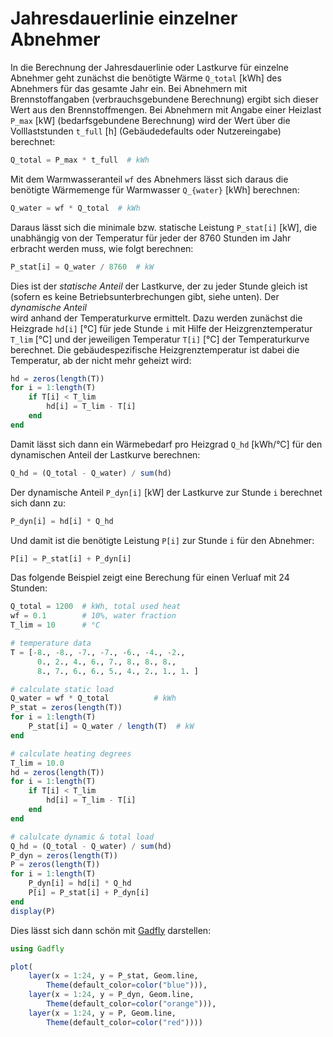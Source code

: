 # Jahresdauerlinie einzelner Abnehmer

In die Berechnung der Jahresdauerlinie oder Lastkurve für einzelne Abnehmer geht
zunächst die benötigte Wärme `Q_total` [kWh] des Abnehmers für das gesamte
Jahr ein. Bei Abnehmern mit Brennstoffangaben (verbrauchsgebundene Berechnung)
ergibt sich dieser Wert aus den Brennstoffmengen. Bei Abnehmern mit Angabe einer
Heizlast `P_max` [kW] (bedarfsgebundene Berechnung) wird der Wert über die
Volllaststunden `t_full` [h] (Gebäudedefaults oder Nutzereingabe) berechnet:

```julia
Q_total = P_max * t_full  # kWh
```

Mit dem Warmwasseranteil `wf` des Abnehmers lässt sich daraus die benötigte
Wärmemenge für Warmwasser `Q_{water}` [kWh] berechnen:

```julia
Q_water = wf * Q_total  # kWh
```

Daraus lässt sich die minimale bzw. statische Leistung `P_stat[i]` [kW], die
unabhängig von der Temperatur für jeder der 8760 Stunden im Jahr erbracht werden
muss, wie folgt berechnen:

```julia
P_stat[i] = Q_water / 8760  # kW
```

Dies ist der _statische Anteil_ der Lastkurve, der zu jeder Stunde gleich ist
(sofern es keine Betriebsunterbrechungen gibt, siehe unten). Der _dynamische Anteil_  
wird anhand der Temperaturkurve ermittelt. Dazu werden zunächst die Heizgrade
`hd[i]` [°C] für jede Stunde `i` mit Hilfe der Heizgrenztemperatur `T_lim` [°C]
und der jeweiligen Temperatur `T[i]` [°C] der Temperaturkurve berechnet. Die
gebäudespezifische Heizgrenztemperatur ist dabei die Temperatur, ab der nicht
mehr geheizt wird:

```julia
hd = zeros(length(T))
for i = 1:length(T)
    if T[i] < T_lim
        hd[i] = T_lim - T[i]
    end
end
```

Damit lässt sich dann ein Wärmebedarf pro Heizgrad `Q_hd` [kWh/°C] für den
dynamischen Anteil der Lastkurve berechnen:

```julia
Q_hd = (Q_total - Q_water) / sum(hd)
```

Der dynamische Anteil `P_dyn[i]` [kW] der Lastkurve zur Stunde `i` berechnet
sich dann zu:

```julia
P_dyn[i] = hd[i] * Q_hd
```

Und damit ist die benötigte Leistung `P[i]` zur Stunde `i` für den Abnehmer:

```julia
P[i] = P_stat[i] + P_dyn[i]
```

Das folgende Beispiel zeigt eine Berechung für einen Verluaf mit 24 Stunden:

```julia
Q_total = 1200  # kWh, total used heat
wf = 0.1        # 10%, water fraction
T_lim = 10      # °C

# temperature data
T = [-8., -8., -7., -7., -6., -4., -2.,
      0., 2., 4., 6., 7., 8., 8., 8.,
      8., 7., 6., 6., 5., 4., 2., 1., 1. ]

# calculate static load
Q_water = wf * Q_total          # kWh
P_stat = zeros(length(T))
for i = 1:length(T)
    P_stat[i] = Q_water / length(T)  # kW
end

# calculate heating degrees
T_lim = 10.0
hd = zeros(length(T))
for i = 1:length(T)
    if T[i] < T_lim
        hd[i] = T_lim - T[i]
    end
end

# calulcate dynamic & total load
Q_hd = (Q_total - Q_water) / sum(hd)
P_dyn = zeros(length(T))
P = zeros(length(T))
for i = 1:length(T)
    P_dyn[i] = hd[i] * Q_hd
    P[i] = P_stat[i] + P_dyn[i]
end
display(P)
```

Dies lässt sich dann schön mit [Gadfly](http://gadflyjl.org) darstellen:

```julia
using Gadfly

plot(
    layer(x = 1:24, y = P_stat, Geom.line,
        Theme(default_color=color("blue"))),
    layer(x = 1:24, y = P_dyn, Geom.line,
        Theme(default_color=color("orange"))),
    layer(x = 1:24, y = P, Geom.line,
        Theme(default_color=color("red"))))
```
